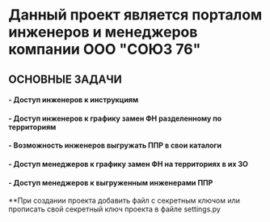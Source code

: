 # Данный проект является порталом инженеров и менеджеров компании ООО "СОЮЗ 76"

## ОСНОВНЫЕ ЗАДАЧИ

#### - Доступ инженеров к инструкциям
#### - Доступ инженеров к графику замен ФН разделенному по территориям
#### - Возможность инженеров выгружать ППР в свои каталоги
#### - Доступ менеджеров к графику замен ФН на территориях в их ЗО
#### - Доступ менеджеров к выгруженным инженерами ППР

**При создании проекта добавить файл с секретным ключом или прописать свой секретный ключ проекта в файле settings.py



